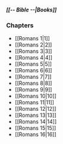 ##### *[[-- Bible --|Books]]*

### Chapters
- [[Romans 1|1]]
- [[Romans 2|2]]
- [[Romans 3|3]]
- [[Romans 4|4]]
- [[Romans 5|5]]
- [[Romans 6|6]]
- [[Romans 7|7]]
- [[Romans 8|8]]
- [[Romans 9|9]]
- [[Romans 10|10]]
- [[Romans 11|11]]
- [[Romans 12|12]]
- [[Romans 13|13]]
- [[Romans 14|14]]
- [[Romans 15|15]]
- [[Romans 16|16]]
